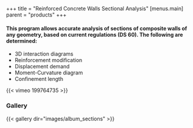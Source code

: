 +++
title = "Reinforced Concrete Walls Sectional Analysis"
[menus.main]
  parent = "products"
+++

#### This program allows accurate analysis of sections of composite walls of any geometry, based on current regulations (DS 60). The following are determined:

- 3D interaction diagrams  
- Reinforcement modification  
- Displacement demand  
- Moment-Curvature diagram  
- Confinement length

{{< vimeo 199764735 >}}

### Gallery

{{< gallery dir="images/album_sections" >}}
